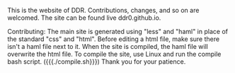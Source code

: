 This is the website of DDR. Contributions, changes, and so on are welcomed. The site can be found live ddr0.github.io.

Contributing:
The main site is generated using "less" and "haml" in place of the standard "css" and "html". Before editing a html file, make sure there isn't a haml file next to it. When the site is compiled, the haml file will overwrite the html file. To compile the site, use Linux and run the compile bash script. ({{{./compile.sh}}}) Thank you for your patience.
